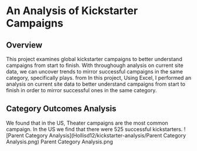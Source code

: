 # An Analysis of Kickstarter Campaigns

## Overview 
This project examines global kickstarter campaigns to better understand campaigns from start to finish. With throughough analysis on current site data, we can uncover trends to mirror successful campaigns in the same category, specifically plays. from In this project, Using Excel, I performed an analysis on current site data to better understand campaigns from start to finish in order to mirror successful ones in the same category.

## Category Outcomes Analysis 
We found that in the US, Theater campaigns are the most common campaign. In the US we find that there were 525 successful kickstarters.
![Parent Category Analysis](Hollisd12/kickstarter-analysis/Parent Category Analysis.png)
Parent Category Analysis.png
